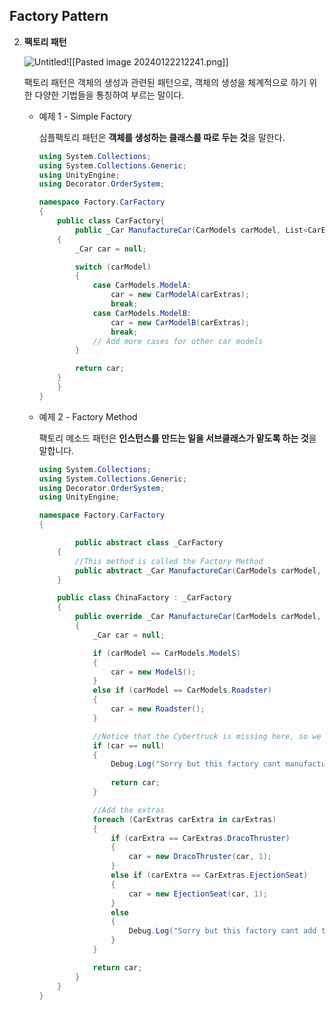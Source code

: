 ## Factory Pattern
        
2. **팩토리 패턴**
    
    ![Untitled](https://prod-files-secure.s3.us-west-2.amazonaws.com/83c75a39-3aba-4ba4-a792-7aefe4b07895/ab92cbe9-be8d-42d4-b2a9-3168dd6b3c43/Untitled.png)![[Pasted image 20240122212241.png]]
    
    팩토리 패턴은 객체의 생성과 관련된 패턴으로, 객체의 생성을 체계적으로 하기 위한 다양한 기법들을 통칭하여 부르는 말이다.
    
    - 예제 1 - Simple Factory
        
        심플팩토리 패턴은 **객체를 생성하는 클래스를 따로 두는 것**을 말한다.
        
        ```csharp
        using System.Collections;
        using System.Collections.Generic;
        using UnityEngine;
        using Decorator.OrderSystem;
        
        namespace Factory.CarFactory
        {
        	public class CarFactory{
        		public _Car ManufactureCar(CarModels carModel, List<CarExtras> carExtras)
            {
                _Car car = null;
        
                switch (carModel)
                {
                    case CarModels.ModelA:
                        car = new CarModelA(carExtras);
                        break;
                    case CarModels.ModelB:
                        car = new CarModelB(carExtras);
                        break;
                    // Add more cases for other car models
                }
        
                return car;
            }
        	}
        }
        ```
        
    - 예제 2 - Factory Method
        
        팩토리 메소드 패턴은 **인스턴스를 만드는 일을 서브클래스가 맡도록 하는 것**을 말합니다.
        
        ```csharp
        using System.Collections;
        using System.Collections.Generic;
        using Decorator.OrderSystem;
        using UnityEngine;
        
        namespace Factory.CarFactory
        {
        
        		public abstract class _CarFactory 
            {
                //This method is called the Factory Method 
                public abstract _Car ManufactureCar(CarModels carModel, List<CarExtras> carExtras);
            }
        
            public class ChinaFactory : _CarFactory
            {
                public override _Car ManufactureCar(CarModels carModel, List<CarExtras> carExtras)
                {
                    _Car car = null;
        
                    if (carModel == CarModels.ModelS)
                    {
                        car = new ModelS();
                    }
                    else if (carModel == CarModels.Roadster)
                    {
                        car = new Roadster();
                    }
        
                    //Notice that the Cybertruck is missing here, so we cant manufacture it!
                    if (car == null)
                    {
                        Debug.Log("Sorry but this factory cant manufacture this model :(");
                    
                        return car;
                    }
        
                    //Add the extras
                    foreach (CarExtras carExtra in carExtras)
                    {
                        if (carExtra == CarExtras.DracoThruster)
                        {
                            car = new DracoThruster(car, 1);
                        }
                        else if (carExtra == CarExtras.EjectionSeat)
                        {
                            car = new EjectionSeat(car, 1);
                        }
                        else
                        {
                            Debug.Log("Sorry but this factory cant add this car extra :(");
                        }
                    }
        
                    return car;
                }
            }
        }
        ```
        
